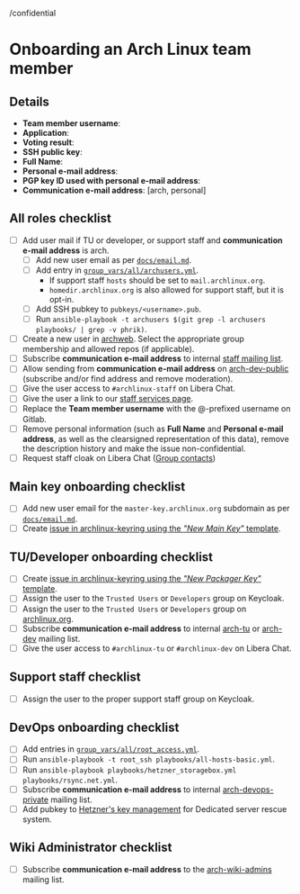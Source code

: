 <!--
This template should be used for onboarding new Arch Linux team members.
It can also be used as a reference for adding new roles to an existing team member.
-->
/confidential
<!--
NOTE: Do not remove the above short actions.
They ensure that the ticket is created confidential and that personal
information is not publicly visible.
-->

# Onboarding an Arch Linux team member

## Details

- **Team member username**: <!-- Used for SSO account and @archlinux.org e-mail address -->
- **Application**: <!-- Add link to relevant mailing list mail -->
- **Voting result**: <!-- Add link to relevant mailing list mail -->
- **SSH public key**: <!-- Add this when a user's access to machines is added or updated -->
- **Full Name**: <!-- Relevant for all new users -->
- **Personal e-mail address**: <!-- Relevant for users who will get a new archweb and/or SSO account -->
- **PGP key ID used with personal e-mail address**: <!-- Relevant for users who will get a new archweb account -->
- **Communication e-mail address**: [arch, personal] <!-- Relevant for users who will be signed up to mailing lists. Either choose "arch" or "personal". -->

<!--
NOTE: When creating this ticket as the sponsor for a new trusted user or
support staff member, attach the above information as a clearsigned document to
this ticket.
https://www.gnupg.org/gph/en/manual/x135.html
-->

## All roles checklist

- [ ] Add user mail if TU or developer, or support staff and **communication e-mail address** is arch.
  - [ ] Add new user email as per [`docs/email.md`](docs/email.md).
  - [ ] Add entry in [`group_vars/all/archusers.yml`](group_vars/all/archusers.yml).
    - If support staff `hosts` should be set to `mail.archlinux.org`.
    - `homedir.archlinux.org` is also allowed for support staff, but it is opt-in.
  - [ ] Add SSH pubkey to `pubkeys/<username>.pub`.
  - [ ] Run `ansible-playbook -t archusers $(git grep -l archusers playbooks/ | grep -v phrik)`.
- [ ] Create a new user in [archweb](https://www.archlinux.org/devel/newuser/). Select the appropriate group membership and allowed repos (if applicable).
- [ ] Subscribe **communication e-mail address** to internal [staff mailing list](https://lists.archlinux.org/mailman3/lists/staff.lists.archlinux.org/mass_subscribe/).
- [ ] Allow sending from **communication e-mail address** on [arch-dev-public](https://lists.archlinux.org/mailman3/lists/arch-dev-public.lists.archlinux.org/members/member/) (subscribe and/or find address and remove moderation).
- [ ] Give the user access to `#archlinux-staff` on Libera Chat.
- [ ] Give the user a link to our [staff services page](https://wiki.archlinux.org/title/DeveloperWiki:Staff_Services).
- [ ] Replace the **Team member username** with the @-prefixed username on Gitlab.
- [ ] Remove personal information (such as **Full Name** and **Personal e-mail
  address**, as well as the clearsigned representation of this data), remove
  the description history and make the issue non-confidential.
- [ ] Request staff cloak on Libera Chat ([Group contacts](https://wiki.archlinux.org/title/Arch_IRC_channels#Libera_Chat_group_contacts))

## Main key onboarding checklist

- [ ] Add new user email for the `master-key.archlinux.org` subdomain as per [`docs/email.md`](docs/email.md).
  <!-- The ticket should be created by the developer becoming a new main key holder -->
- [ ] Create [issue in archlinux-keyring using the *"New Main Key"* template](https://gitlab.archlinux.org/archlinux/archlinux-keyring/-/issues/new?issuable_template=New%20Main%20Key).

## TU/Developer onboarding checklist

<!-- The ticket should be created by a sponsor of the new packager -->
- [ ] Create [issue in archlinux-keyring using the *"New Packager Key"* template](https://gitlab.archlinux.org/archlinux/archlinux-keyring/-/issues/new?issuable_template=New%20Packager%20Key).
- [ ] Assign the user to the `Trusted Users` or `Developers` group on Keycloak.
- [ ] Assign the user to the `Trusted Users` or `Developers` group on [archlinux.org](https://archlinux.org/admin/auth/user/).
- [ ] Subscribe **communication e-mail address** to internal [arch-tu](https://lists.archlinux.org/mailman3/lists/arch-tu.lists.archlinux.org/mass_subscribe/) or [arch-dev](https://lists.archlinux.org/mailman3/lists/arch-dev.lists.archlinux.org/mass_subscribe/) mailing list.
- [ ] Give the user access to `#archlinux-tu` or `#archlinux-dev` on Libera Chat.

## Support staff checklist

- [ ] Assign the user to the proper support staff group on Keycloak.

## DevOps onboarding checklist

- [ ] Add entries in [`group_vars/all/root_access.yml`](group_vars/all/root_access.yml).
- [ ] Run `ansible-playbook -t root_ssh playbooks/all-hosts-basic.yml`.
- [ ] Run `ansible-playbook playbooks/hetzner_storagebox.yml playbooks/rsync.net.yml`.
- [ ] Subscribe **communication e-mail address** to internal [arch-devops-private](https://lists.archlinux.org/mailman3/lists/arch-devops-private.lists.archlinux.org/mass_subscribe/) mailing list.
- [ ] Add pubkey to [Hetzner's key management](https://robot.your-server.de/key/index) for Dedicated server rescue system.

## Wiki Administrator checklist

- [ ] Subscribe **communication e-mail address** to the [arch-wiki-admins](https://lists.archlinux.org/mailman3/lists/arch-wiki-admins.lists.archlinux.org/mass_subscribe/) mailing list.
